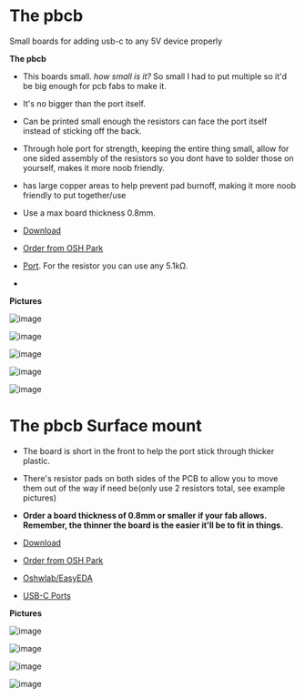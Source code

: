 # The pbcb  
Small boards for adding usb-c to any 5V device properly  

**The pbcb**  
- This boards small. *how small is it?* So small I had to put multiple so it'd be big enough for pcb fabs to make it.
- It's no bigger than the port itself.  
- Can be printed small enough the resistors can face the port itself instead of sticking off the back.  
- Through hole port for strength, keeping the entire thing small, allow for one sided assembly of the resistors so you dont have to solder those on yourself, makes it more noob friendly.  
- has large copper areas to help prevent pad burnoff, making it more noob friendly to put together/use  
- Use a max board thickness 0.8mm.  

- [Download]()
- [Order from OSH Park](https://oshpark.com/shared_projects/e9DyghlC)
- [Port](https://www.lcsc.com/product-detail/_Yuandi-_C2689839.html). For the resistor you can use any 5.1kΩ.  
- 

**Pictures**  

![image](https://user-images.githubusercontent.com/17306233/209613231-3ce184e4-200d-40e2-8561-decd40abbda2.png)  

![image](https://user-images.githubusercontent.com/17306233/209613269-6c81704e-c5c5-4287-bc81-cd8dab1b5cc2.png)  

![image](https://user-images.githubusercontent.com/17306233/209613323-d8bb62a8-1d65-49bd-bf46-90ae865178b2.png)  

![image](https://user-images.githubusercontent.com/17306233/209613361-db91ac51-6a4f-44d1-a7c7-8bb30e5152c2.png)  

![image](https://user-images.githubusercontent.com/17306233/209613490-bd580a91-d44e-4272-8a41-73cf2c85c242.png)  







# The pbcb Surface mount  
- The board is short in the front to help the port stick through thicker plastic.
- There's resistor pads on both sides of the PCB to allow you to move them out of the way if need be(only use 2 resistors total, see example pictures)  

- **Order a board thickness of 0.8mm or smaller if your fab allows. Remember, the thinner the board is the easier it'll be to fit in things.**  
- [Download](https://github.com/pbanj/USB-C-Everything/blob/main/USB-C%20Everything.zip?raw=true)  
- [Order from OSH Park](https://oshpark.com/shared_projects/IqXttbLq)  
- [Oshwlab/EasyEDA](https://oshwlab.com/pbanj/usbc-all-the-things)  
- [USB-C Ports](https://a.aliexpress.com/_mrkukGI)  

**Pictures**  

![image](https://user-images.githubusercontent.com/17306233/209408559-34973114-5b14-4a06-a46f-8324a5f89451.png)  

![image](https://user-images.githubusercontent.com/17306233/209408449-67fb0d59-3934-473e-ab88-763083dc7f34.png)  

![image](https://user-images.githubusercontent.com/17306233/209297996-01a18d60-047c-490a-b9e7-fd4dde0d301e.png)  

![image](https://user-images.githubusercontent.com/17306233/209408002-1a4238ae-6cd0-4c46-93dc-03be46f73707.png)  


